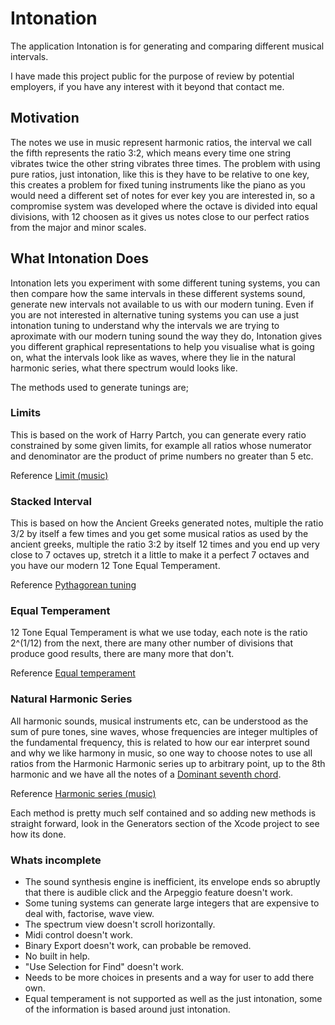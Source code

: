 Intonation
=================

The application Intonation is for generating and comparing different musical
intervals.

I have made this project public for the purpose of review by potential
employers, if you have any interest with it beyond that contact me.

## Motivation

The notes we use in music represent harmonic ratios, the interval we call the
fifth represents the ratio 3:2, which means every time one string vibrates twice
the other string vibrates three times. The problem with using pure ratios,
just intonation, like this is they have to be relative to one key, this creates
a problem for fixed tuning instruments like the piano as you would need a
different set of notes for ever key you are interested in, so a compromise
system was developed where the octave is divided into equal divisions, with 12
choosen as it gives us notes close to our perfect ratios from the major and
minor scales.

## What Intonation Does

Intonation lets you experiment with some different tuning systems, you can then
compare how the same intervals in these different systems sound, generate new
intervals not available to us with our modern tuning. Even if you are not
interested in alternative tuning systems you can use a just intonation tuning to
understand why the intervals we are trying to aproximate with our modern
tuning sound the way they do, Intonation gives you
different graphical representations to help you visualise what is going on,
what the intervals look like as waves, where they lie in the natural harmonic
series, what there spectrum would looks like.

The methods used to generate tunings are;

### Limits
This is based on the work of Harry Partch, you can generate every ratio
constrained by some given limits, for example all ratios whose numerator and
denominator are the product of prime numbers no greater than 5 etc.

Reference [Limit (music)](https://en.wikipedia.org/wiki/Limit_(music))

### Stacked Interval
This is based on how the Ancient Greeks generated notes, multiple the
ratio 3/2 by itself a few times and you get some musical ratios as used by the
ancient greeks, multiple the ratio 3:2 by itself 12 times and you end up very
close to 7 octaves up, stretch it a little to make it a perfect 7 octaves and
you have our modern 12 Tone Equal Temperament.

Reference [Pythagorean tuning](https://en.wikipedia.org/wiki/Pythagorean_tuning)

### Equal Temperament
12 Tone Equal Temperament is what we use today, each note is the ratio 2^(1/12) 
from the next, there are many other number of divisions that produce good
results, there are many more that don't.

Reference [Equal temperament](https://en.wikipedia.org/wiki/Equal_temperament)

### Natural Harmonic Series
All harmonic sounds, musical instruments etc, can be understood as the sum of pure
tones, sine waves, whose frequencies are integer multiples of the fundamental
frequency, this is related to how our ear interpret sound and why we like
harmony in music, so one way to choose notes to use all ratios from the Harmonic
Harmonic series up to arbitrary point, up to the 8th harmonic and we have all the notes of a
[Dominant seventh chord](https://en.wikipedia.org/wiki/Dominant_seventh_chord#Harmonic_seventh).

Reference [Harmonic series (music)](https://en.wikipedia.org/wiki/Harmonic_series_(music))

Each method is pretty much self contained and so adding new methods is straight
forward, look in the Generators section of the Xcode project to see how its
done.

### Whats incomplete
* The sound synthesis engine is inefficient, its envelope ends so abruptly that
there is audible click and the Arpeggio feature doesn't work.
* Some tuning systems can generate large integers that are expensive to deal
with, factorise, wave view.
* The spectrum view doesn't scroll horizontally.
* Midi control doesn't work.
* Binary Export doesn't work, can probable be removed.
* No built in help.
* "Use Selection for Find" doesn't work.
* Needs to be more choices in presents and a way for user to add there own.
* Equal temperament is not supported as well as the just intonation, some of the information is based
around just intonation.

